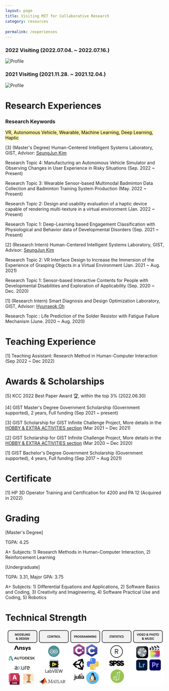```yaml
---
layout: page
title: Visiting MIT for Collaborative Research
category: resources

permalink: /experiences
---
```


### 2022 Visiting (2022.07.04. ~ 2022.07.16.)
![Profile](/assets/img/2022MIT.png)

### 2021 Visiting (2021.11.28. ~ 2021.12.04.)
![Profile](/assets/img/2021MIT.png)


# Research Experiences 

### Research Keywords
<mark style='background-color: #fff5b1'> VR, Autonomous Vehicle, Wearable, Machine Learning, Deep Learning, Haptic </mark>

[3] (Master's Degree) Human-Centered Intelligent Systems Laboratory, GIST, Advisor: [SeungJun Kim](https://sites.google.com/view/gist-hcis-lab)

Research Topic 4: Manufacturing an Autonomous Vehicle Simulator and Observing Changes in User Experience in Risky Situations (Sep. 2022 ~ Present)

Research Topic 3: Wearable Sensor-based Multimodal Badminton Data Collection and Badminton Training System Production (May. 2022 ~ Present)

Research Topic 2: Design and usability evaluation of a haptic device capable of rendering multi-texture in a virtual environment (Jan. 2022 ~ Present)

Research Topic 1: Deep-Learning based Engagement Classification with Physiological and Behavior data of Developmental Disorders (Sep. 2021 ~ Present)

[2] (Research Intern) Human-Centered Intelligent Systems Laboratory, GIST, Advisor: [SeungJun Kim](https://sites.google.com/view/gist-hcis-lab)

Research Topic 2: VR Interface Design to Increase the Immersion of the Experience of Grasping Objects in a Virtual Environment (Jan. 2021 ~ Aug. 2021)

Research Topic 1: Sensor-based Interactive Contents for People with Developmental Disabilities and Exploration of Applicability (Sep. 2020 ~ Dec. 2020)

[1] (Research Intern) Smart Diagnosis and Design Optimization Laboratory, GIST, Advisor: [Hyunseok Oh](https://sddo.gist.ac.kr/index.php?hCode=BOARD&bo_idx=7)

Research Topic : Life Prediction of the Solder Resistor with Fatigue Failure Mechanism (June. 2020 ~ Aug. 2020)


# Teaching Experience 

[1] Teaching Assistant: Research Method in Human-Computer Interaction (Sep  2022 ~ Dec 2022)


# Awards & Scholarships

[5] KCC 2022 Best Paper Award 🏆, within the top 3% (2022.06.30)

[4] GIST Master's Degree Government Scholarship (Government supported), 2 years, Full funding (Sep 2021 ~ present)

[3] GIST Scholarship for GIST Infinite Challenge Project, More details in the [HOBBY & EXTRA ACTIVITIES section](https://dailyminiii.github.io/hobby) (Mar 2021 ~ Dec 2021)

[2] GIST Scholarship for GIST Infinite Challenge Project, More details in the [HOBBY & EXTRA ACTIVITIES section](https://dailyminiii.github.io/hobby) (Mar 2020 ~ Dec 2020)

[1] GIST Bachelor's Degree Government Scholarship (Government supported), 4 years, Full funding (Sep 2017 ~ Aug 2021)


# Certificate

[1] HP 3D Operator Training and Certification for 4200 and PA 12 (Acquired in 2022)

# Grading

[Master's Degree] 

TGPA: 4.25

A+ Subjects: 1) Research Methods in Human-Computer Interaction, 2) Reinforcement Learning

[Undergraduate] 

TGPA: 3.31, Major GPA: 3.75

A+ Subjects: 1) Differential Equations and Applications, 2) Software Basics and Coding, 3) Creativity and Imagineering, 4) Software Practical Use and Coding, 5) Robotics

# Technical Strength
![Profile](/assets/img/Technic.png)

